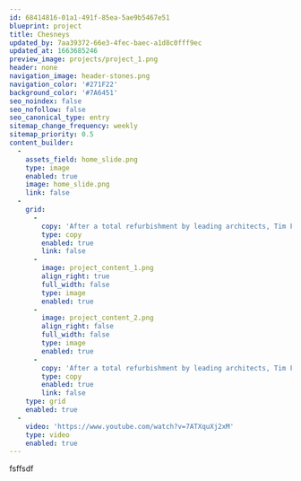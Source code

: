 ```yaml
---
id: 68414816-01a1-491f-85ea-5ae9b5467e51
blueprint: project
title: Chesneys
updated_by: 7aa39372-66e3-4fec-baec-a1d8c0fff9ec
updated_at: 1663685246
preview_image: projects/project_1.png
header: none
navigation_image: header-stones.png
navigation_color: '#271F22'
background_color: '#7A6451'
seo_noindex: false
seo_nofollow: false
seo_canonical_type: entry
sitemap_change_frequency: weekly
sitemap_priority: 0.5
content_builder:
  -
    assets_field: home_slide.png
    type: image
    enabled: true
    image: home_slide.png
    link: false
  -
    grid:
      -
        copy: 'After a total refurbishment by leading architects, Tim Flynn architects, this 8-storey town house is arguably one of London’s finest residences. British stone was used throughout the house including each step and rise of the 169 step circular staircase. The main bathroom used the very rare Ball Eye Blue creating a sublime and restful space, whilst another had a basin carved from a solid block of Ashburton which was offset by a complementary stone floor and wall panels.'
        type: copy
        enabled: true
        link: false
      -
        image: project_content_1.png
        align_right: true
        full_width: false
        type: image
        enabled: true
      -
        image: project_content_2.png
        align_right: false
        full_width: false
        type: image
        enabled: true
      -
        copy: 'After a total refurbishment by leading architects, Tim Flynn architects, this 8-storey town house is arguably one of London’s finest residences. British stone was used throughout the house including each step and rise of the 169 step circular staircase. The main bathroom used the very rare Ball Eye Blue creating a sublime and restful space, whilst another had a basin carved from a solid block of Ashburton which was offset by a complementary stone floor and wall panels.'
        type: copy
        enabled: true
        link: false
    type: grid
    enabled: true
  -
    video: 'https://www.youtube.com/watch?v=7ATXquXj2xM'
    type: video
    enabled: true
---
```

fsffsdf

